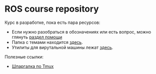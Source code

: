 # ROS course repository

Курс в разработке, пока есть пара ресурсов:
- Если нужно разобраться в обозначениях или есть вопрос, можно глянуть [раздел помощи](Topics/Help.md)
- Папка с темами находится [здесь](Topics).
- Утилиты для вирутальной машины лежат [здесь](vm_tools).

Полезные ссылки:
- [Шпаргалка по Tmux](https://habr.com/post/327630/ )
